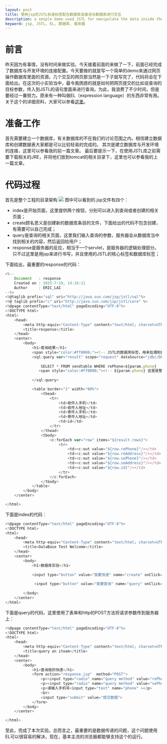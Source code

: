 ```yaml
---
layout: post
title: 使用jsp的JSTL标准标签配合数据库连接池与数据库进行交互
description: a smiple demo used JSTL for manipulate the data inside the server's database through a website
keyword: jsp, JSTL, EL, 数据库, 服务器
---
```


# 前言

昨天因为有事情，没有时间来做实验。今天接着前面的来做了一下，前面已经完成了数据库与开发环境的连接配置。今天要做的就是写一个简单的demo来通过网页操作数据库里面的资源。几个交互的网页那当然是一下子就写完了，代码将会在下面给出。在这次的小实验当中，最令我困惑的就是如何把网页提交的比如说查询的目标参数，传入到JSTL的语句里面来进行查询。为此，我浪费了不少时间，但是要经过一番努力。原来有一种叫做EL（expression language）的东西非常有用。关于这个的详细资料，大家可以参看[这里](http://www.javawind.net/help/html/jstl_el.htm)。

# 准备工作

首先需要建立一个数据库，有关数据库的不在我们的讨论范围之内。相信建立数据库和创建数据表大家都是可以比较轻易的完成的。
其次是建立数据库与开发环境的连接，这里可以参看我的前一篇文章。
最后要提示一下，在使用JSTL库之前需要下载相关的JRE，并将他们放到tomcat的相关目录下，这里也可以参看我的上一篇文章。

# 代码过程

首先是整个工程的目录架构
![](http://img.blog.csdn.net/20150719234110184?watermark/2/text/aHR0cDovL2Jsb2cuY3Nkbi5uZXQv/font/5a6L5L2T/fontsize/400/fill/I0JBQkFCMA==/dissolve/70/gravity/SouthEast)
图中可以看到的.jsp文件有四个：
* index是开始页面，这里提供两个按钮，分别可以进入到查询或者创建的相关页面；
* create顾名思义是创建新的数据库条目的文件，下面给出的代码不包含创建，有需要可以自己完成；
* query是查询的相关页面，这里我们输入查询的参数，服务器会从数据库当中找到相关的内容，然后返回给用户；
* response是服务器的反应，相当于一个servlet，是服务器的逻辑处理部分。只不过这里是用jsp来进行书写，并且使用的JSTL的核心标签和数据库标签；

下面给出，最重要的response的代码：

```javascript
<%-- 
    Document   : response
    Created on : 2015-7-19, 14:16:11
    Author     : ERIC_LAI
--%>
<%@taglib prefix="sql" uri="http://java.sun.com/jsp/jstl/sql"%>
<%@ taglib prefix="c" uri="http://java.sun.com/jsp/jstl/core" %>
<%@page contentType="text/html" pageEncoding="UTF-8"%>
<!DOCTYPE html>
<html>
    <head>
        <meta http-equiv="Content-Type" content="text/html; charset=UTF-8">
        <title>response</title>
    </head>
    <center>    
        <body>
            <h1>查询结果</h1>
            <span style="color:#ff0000;"><!-- JSTL的数据库标签，用来处理和数据库相关的内容，这里使用的是查询 --></span>
            <sql:query var="result" scope="request" dataSource="jdbc/DbTest">
                
                SELECT * FROM sendtable WHERE rePhone=${param.phone}
               <span style="color:#ff0000;"><!-- ${param.phone} 这里是整个的关键，使用EL将查询页面的请求参数读取出来，给select语句使用 --></span>
                
            </sql:query>

            <table border="1" width="60%">
                <thead>
                    <tr>
                        <td>收件人手机</td>
                        <td>收件人地址</td>
                        <td>寄件人手机</td>
                        <td>寄件人地址</td>
                        <td>id</td>
                    </tr>
                </thead>
                <tbody>
                    <c:forEach var="row" items="${result.rows}">
                        <tr>
                            <td><c:out value="${row.rePhone}"/></td>
                            <td><c:out value="${row.reAddress}"/></td>
                            <td><c:out value="${row.sePhone}"/></td>
                            <td><c:out value="${row.seAddress}"/></td>
                            <td><c:out value="${row.id}"/></td>
                        </tr>
                    </c:forEach>               
                </tbody>
            </table>
        </body>
    </center>

</html>
```

下面是index的代码：

```javascript
<%@page contentType="text/html" pageEncoding="UTF-8"%>
<!DOCTYPE html>
<html>
    <head>
        <meta http-equiv="Content-Type" content="text/html; charset=UTF-8">
        <title>DataBase Test Welcome</title>
    </head>
    <center>  
        <body>
            <h1>数据库实验</h1>
            
            <input type="button" value="我要快递" name="create" onClick="window.open('create.jsp');"/>
            
             <input type="button" value="我要查询" name="query" onClick="window.open('query.jsp');"/>
           
        </body>      
    </center>
</html>
```
下面是query的代码，这里使用了表单和http的POST方法将请求参数传到服务器上：

```javascript
<%@page contentType="text/html" pageEncoding="UTF-8"%>
<!DOCTYPE html>
<html>
    <head>
        <meta http-equiv="Content-Type" content="text/html; charset=UTF-8">
        <title>query an iteam</title>
    </head>
    <center>
        <body>
            <h1>查询我的快递</h1> 
            <form action="response.jsp"  method="POST">
                <p><input type="radio" name="query method" value="rePhone" checked="checked" />按照收件人手机查询</p>
                <p><input type="radio" name="query method" value="sePhone"   />按照寄件人手机查询</p>
                <p>请输入手机号<input type="text" name="phone" ></p>
                <br>
                <input type="submit" value="提交数据">
            </form>
        </body>
    </center>

</html>
```

至此，完成了本次实验。总而言之，最重要的是数据传递的问题，这个问题使用EL可以很容易的解决，现在，基本主流的浏览器都能够支持这个的运行。


